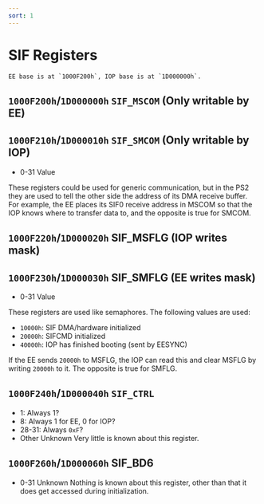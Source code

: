 ```yaml
---
sort: 1
---
```


# SIF Registers

```note
EE base is at `1000F200h`, IOP base is at `1D000000h`.
```

## `1000F200h`/`1D000000h` `SIF_MSCOM` (Only writable by EE)
## `1000F210h`/`1D000010h` `SIF_SMCOM` (Only writable by IOP)
- 0-31  Value

These registers could be used for generic communication, but in the PS2 they are used to tell the other side the address of its DMA receive buffer. For example, the EE places its SIF0 receive address in MSCOM so that the IOP knows where to transfer data to, and the opposite is true for SMCOM.

## `1000F220h`/`1D000020h` SIF_MSFLG (IOP writes mask)
## `1000F230h`/`1D000030h` SIF_SMFLG (EE writes mask)
- 0-31  Value

These registers are used like semaphores. The following values are used:
- `10000h`: SIF DMA/hardware initialized
- `20000h`: SIFCMD initialized
- `40000h`: IOP has finished booting (sent by EESYNC)

If the EE sends `20000h` to MSFLG, the IOP can read this and clear MSFLG by writing `20000h` to it. The opposite is true for SMFLG.

## `1000F240h`/`1D000040h` `SIF_CTRL`
- 1:     Always 1?
- 8:     Always 1 for EE, 0 for IOP?
- 28-31: Always `0xF`?
- Other Unknown
Very little is known about this register.

## `1000F260h`/`1D000060h` SIF_BD6
- 0-31  Unknown
Nothing is known about this register, other than that it does get accessed during initialization.
